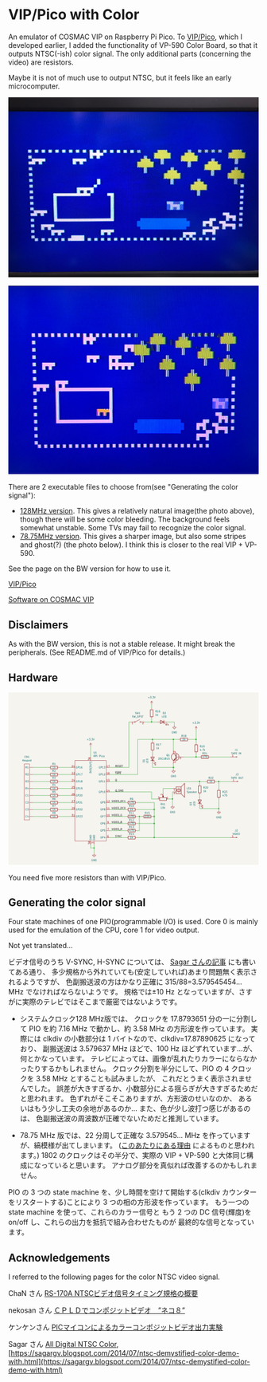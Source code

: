 # VIP/Pico with Color

An emulator of COSMAC VIP on Raspberry Pi Pico. 
To [VIP/Pico](https://github.com/AutomaticComputer/VIPonPico), which I developed earlier, 
I added the functionality of VP-590 Color Board, 
so that it outputs NTSC(-ish) color signal. 
The only additional parts (concerning the video) are resistors. 

Maybe it is not of much use to output NTSC, 
but it feels like an early microcomputer. 

![RoundUp](doc/roundup_color.jpg)

![RoundUp](doc/roundup_color_78750.jpg)

There are 2 executable files to choose from(see "Generating the color signal"): 

- [128MHz version](build/pico_vip.uf2). 
This gives a relatively natural image(the photo above), though there will be some color bleeding. 
The background feels somewhat unstable. 
Some TVs may fail to recognize the color signal. 
- [78.75MHz version](build/pico_vip_78750.uf2). 
This gives a sharper image, but also some stripes and ghost(?) (the photo below). 
I think this is closer to the real VIP + VP-590. 


See the page on the BW version for how to use it. 

[VIP/Pico](https://github.com/AutomaticComputer/VIPonPico)

[Software on COSMAC VIP](doc/software.md)


## Disclaimers

As with the BW version, this is not a stable release. 
It might break the peripherals. 
(See README.md of VIP/Pico for details.)


## Hardware

![Schematic](doc/vip_pico_color_schematic.png)

You need five more resistors than with VIP/Pico. 


## Generating the color signal

Four state machines of one PIO(programmable I/O) is used. 
Core 0 is mainly used for the emulation of the CPU, 
core 1 for video output. 

Not yet translated...

ビデオ信号のうち V-SYNC, H-SYNC については、
[Sagar さんの記事](https://sagargv.blogspot.com/2014/07/ntsc-demystified-color-demo-with.html)
にも書いてある通り、
多少規格から外れていても(安定していれば)あまり問題無く表示されるようですが、
色副搬送波の方はかなり正確に 315/88=3.579545454... MHz
でなければならないようです。
規格では±10 Hz となっていますが、さすがに実際のテレビではそこまで厳密ではないようです。

- システムクロック128 MHz版では、
クロックを 17.8793651 分の一に分割して PIO を約 7.16 MHz で動かし、約 3.58 MHz の方形波を作っています。
実際には clkdiv の小数部分は 1 バイトなので、clkdiv=17.87890625 になっており、
副搬送波は 3.579637 MHz ほどで、100 Hz ほどずれています…が、何とかなっています。
テレビによっては、画像が乱れたりカラーにならなかったりするかもしれません。
クロック分割を半分にして、PIO の 4 クロックを 3.58 MHz とすることも試みましたが、
これだとうまく表示されませんでした。
誤差が大きすぎるか、小数部分による揺らぎが大きすぎるためだと思われます。
色ずれがそこそこありますが、方形波のせいなのか、
あるいはもう少し工夫の余地があるのか…
また、色が少し波打つ感じがあるのは、
色副搬送波の周波数が正確でないためだと推測しています。

- 78.75 MHz 版では、22 分周して正確な 3.579545... MHz を作っていますが、縞模様が出てしまいます。
([このあたりにある理由](https://sagargv.blogspot.com/2011/04/ntsc-demystified-nuances-and-numbers.html)
によるものと思われます。)
1802 のクロックはその半分で、実際の VIP + VP-590 と大体同じ構成になっていると思います。
アナログ部分を真似れば改善するのかもしれません。


PIO の 3 つの state machine を、少し時間を空けて開始する(clkdiv カウンターをリスタートする)ことにより
3 つの相の方形波を作っています。
もう一つの state machine を使って、これらのカラー信号と
もう 2 つの DC 信号(輝度)を on/off し、これらの出力を抵抗で組み合わせたものが
最終的な信号となっています。



## Acknowledgements

I referred to the following pages for the color NTSC video signal. 

ChaN さん [RS-170A NTSCビデオ信号タイミング規格の概要](http://elm-chan.org/docs/rs170a/spec_j.html)

nekosan さん [ＣＰＬＤでコンポジットビデオ　”ネコ８”](http://picavr.uunyan.com/vhdl_composite.html)

ケンケンさん [PICマイコンによるカラーコンポジットビデオ出力実験](http://www.ze.em-net.ne.jp/~kenken/composite/index.html)

Sagar さん [All Digital NTSC Color](https://www.sagargv.com/proj/ntsc/), 
[https://sagargv.blogspot.com/2014/07/ntsc-demystified-color-demo-with.html](https://sagargv.blogspot.com/2014/07/ntsc-demystified-color-demo-with.html)
